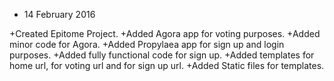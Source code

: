 * 14 February 2016

+Created Epitome Project.
+Added Agora app for voting purposes.
+Added minor code for Agora.
+Added Propylaea app for sign up and login purposes.
+Added fully functional code for sign up.
+Added templates for home url, for voting url and for sign up url.
+Added Static files for templates.
